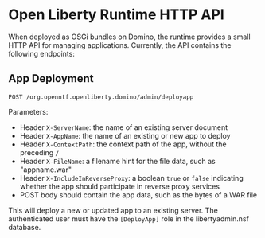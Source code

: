 # Open Liberty Runtime HTTP API

When deployed as OSGi bundles on Domino, the runtime provides a small HTTP API for managing applications. Currently, the API contains the following endpoints:

## App Deployment

`POST /org.openntf.openliberty.domino/admin/deployapp`

Parameters:
- Header `X-ServerName`: the name of an existing server document
- Header `X-AppName`: the name of an existing or new app to deploy
- Header `X-ContextPath`: the context path of the app, without the preceding `/`
- Header `X-FileName`: a filename hint for the file data, such as "appname.war"
- Header `X-IncludeInReverseProxy`: a boolean `true` or `false` indicating whether the app should participate in reverse proxy services
- POST body should contain the app data, such as the bytes of a WAR file

This will deploy a new or updated app to an existing server. The authenticated user must have the `[DeployApp]` role in the libertyadmin.nsf database.